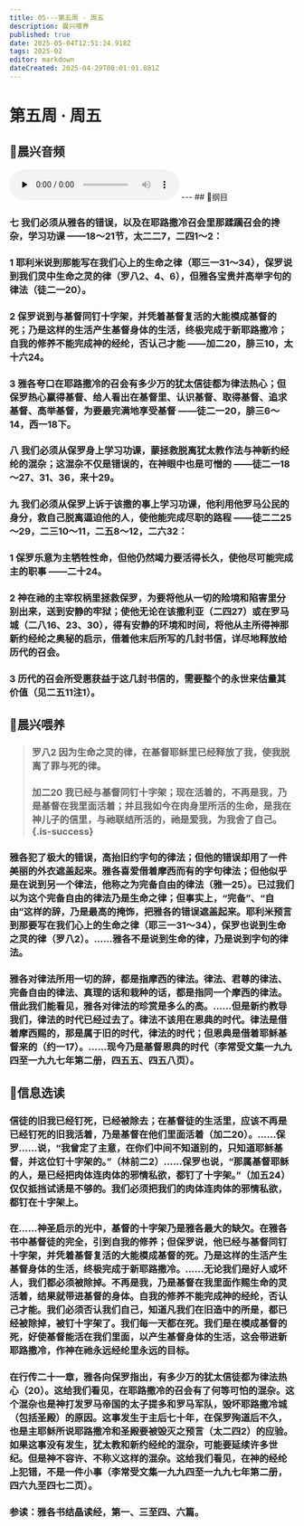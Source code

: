 ```yaml
---
title: 05---第五周 · 周五
description: 晨兴喂养
published: true
date: 2025-05-04T12:51:24.918Z
tags: 2025-02
editor: markdown
dateCreated: 2025-04-29T08:01:01.081Z
---
```


# 第五周 · 周五
## 🎵晨兴音频
<audio id="audio" controls="" preload="none">
      <source id="mp3" src="/2025-02/week5/week5day5.mp3">
</audio>
---
## 📖纲目

### 七   我们必须从雅各的错误，以及在耶路撒冷召会里那蹂躏召会的搀杂，学习功课 ——18～21节，太二二7，二四1～2：

### 1   耶利米说到那能写在我们心上的生命之律（耶三一31～34），保罗说到我们灵中生命之灵的律（罗八2、4、6），但雅各宝贵并高举字句的律法（徒二一20）。

### 2   保罗说到与基督同钉十字架，并凭着基督复活的大能模成基督的死；乃是这样的生活产生基督身体的生活，终极完成于新耶路撒冷；自我的修养不能完成神的经纶，否认己才能 ——加二20，腓三10，太十六24。

### 3   雅各夸口在耶路撒冷的召会有多少万的犹太信徒都为律法热心；但保罗热心赢得基督、给人看出在基督里、认识基督、取得基督、追求基督、高举基督，为要最完满地享受基督 ——徒二一20，腓三6～14，西一18下。

### 八   我们必须从保罗身上学习功课，蒙拯救脱离犹太教作法与神新约经纶的混杂；这混杂不仅是错误的，在神眼中也是可憎的 ——徒二一18～27、31、36，来十29。

### 九   我们必须从保罗上诉于该撒的事上学习功课，他利用他罗马公民的身分，救自己脱离逼迫他的人，使他能完成尽职的路程 ——徒二二25～29，二三10～11，二五8～12，二六32：

### 1   保罗乐意为主牺牲性命，但他仍然竭力要活得长久，使他尽可能完成主的职事 ——二十24。

### 2   神在祂的主宰权柄里拯救保罗，为要将他从一切的险境和陷害里分别出来，送到安静的牢狱；使他无论在该撒利亚（二四27）或在罗马城（二八16、23、30），得有安静的环境和时间，将他从主所得神那新约经纶之奥秘的启示，借着他末后所写的几封书信，详尽地释放给历代的召会。

### 3   历代的召会所受惠获益于这几封书信的，需要整个的永世来估量其价值（见二五11注1）。

## 📖晨兴喂养

>### 罗八2    因为生命之灵的律，在基督耶稣里已经释放了我，使我脱离了罪与死的律。
>
>### 加二20    我已经与基督同钉十字架；现在活着的，不再是我，乃是基督在我里面活着；并且我如今在肉身里所活的生命，是我在神儿子的信里，与祂联结所活的，祂是爱我，为我舍了自己。{.is-success}

### 雅各犯了极大的错误，高抬旧约字句的律法；但他的错误却用了一件美丽的外衣遮盖起来。雅各喜爱借着摩西而有的字句律法；但他似乎是在说到另一个律法，他称之为完备自由的律法（雅一25）。已过我们以为这个完备自由的律法乃是生命之律；但事实上，“完备”、“自由”这样的辞，乃是最高的掩饰，把雅各的错误遮盖起来。耶利米预言到那要写在我们心上的生命之律（耶三一31～34），保罗也说到生命之灵的律（罗八2）。……雅各不是说到生命的律，乃是说到字句的律法。

### 雅各对律法所用一切的辞，都是指摩西的律法。律法、君尊的律法、完备自由的律法、真理的话和栽种的话，都是指同一个摩西的律法。借此我们能看见，雅各对律法的珍赏是多么的高。……但是新约教导我们，律法的时代已经过去了。律法不该用在恩典的时代。律法是借着摩西赐的，那是属于旧的时代，律法的时代；但恩典是借着耶稣基督来的（约一17）。……现今乃是基督恩典的时代（李常受文集一九九四至一九九七年第二册，四五五、四五八页）。

## 📖信息选读

### 信徒的旧我已经钉死，已经被除去；在基督徒的生活里，应该不再是已经钉死的旧我活着，乃是基督在他们里面活着（加二20）。……保罗……说，“我曾定了主意，在你们中间不知道别的，只知道耶稣基督，并这位钉十字架的。”（林前二2）……保罗也说，“那属基督耶稣的人，是已经把肉体连肉体的邪情私欲，都钉了十字架。”（加五24）仅仅抵挡试诱是不够的。我们必须把我们的肉体连肉体的邪情私欲，都钉在十字架上。

### 在……神圣启示的光中，基督的十字架乃是雅各最大的缺欠。在雅各书中基督徒的完全，引到自我的修养；但保罗说，他已经与基督同钉十字架，并凭着基督复活的大能模成基督的死。乃是这样的生活产生基督身体的生活，终极完成于新耶路撒冷。……无论我们是好人或坏人，我们都必须被除掉。不再是我，乃是基督在我里面作赐生命的灵活着，结果就带进基督的身体。自我的修养不能完成神的经纶，否认己才能。我们必须否认我们自己，知道凡我们在旧造中的所是，都已经被除掉，被钉十字架了。我们每一天都在死。我们是在模成基督的死，好使基督能活在我们里面，以产生基督身体的生活，这会带进新耶路撒冷，作神在祂永远经纶里永远的目标。

### 在行传二十一章，雅各向保罗指出，有多少万的犹太信徒都为律法热心（20）。这给我们看见，在耶路撒冷的召会有了何等可怕的混杂。这个混杂也是神打发罗马帝国的太子提多和罗马军队，毁坏耶路撒冷城（包括圣殿）的原因。这事发生于主后七十年，在保罗殉道后不久，也是主耶稣所说耶路撒冷和圣殿要被毁灭之预言（太二四2）的应验。如果这事没有发生，犹太教和新约经纶的混杂，可能要延续许多世纪。但是神不容许、不称义这样的混杂。这给我们看见，在神的经纶上犯错，不是一件小事（李常受文集一九九四至一九九七年第二册，四六九至四七二页）。

### 参读：雅各书结晶读经，第一、三至四、六篇。
<!-- Google tag (gtag.js) -->
<script async src="https://www.googletagmanager.com/gtag/js?id=G-1P8709Z16T"></script>
<script>
  window.dataLayer = window.dataLayer || [];
  function gtag(){dataLayer.push(arguments);}
  gtag('js', new Date());

  gtag('config', 'G-1P8709Z16T');
</script>